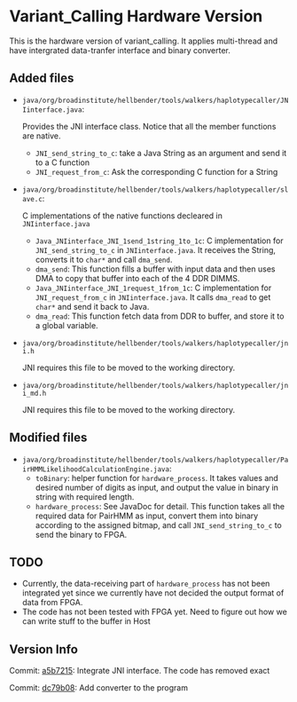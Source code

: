 # Variant_Calling Hardware Version

This is the hardware version of variant_calling. It applies multi-thread and have intergrated data-tranfer interface and binary converter.



## Added files

* `java/org/broadinstitute/hellbender/tools/walkers/haplotypecaller/JNIinterface.java`:

  Provides the JNI interface class. Notice that all the member functions are native.

  * `JNI_send_string_to_c`: take a Java String as an argument and send it to a C function
  * `JNI_request_from_c`: Ask the corresponding C function for a String

* `java/org/broadinstitute/hellbender/tools/walkers/haplotypecaller/slave.c`:

  C implementations of the native functions decleared in `JNIinterface.java`

  * `Java_JNIinterface_JNI_1send_1string_1to_1c`: C implementation for `JNI_send_string_to_c` in `JNIinterface.java`. It receives the String, converts it to `char*` and call `dma_send`.
  * `dma_send`:  This function fills a buffer with input data and then uses DMA to copy that buffer into each of the 4 DDR DIMMS.
  * `Java_JNIinterface_JNI_1request_1from_1c`: C implementation for `JNI_request_from_c` in `JNIinterface.java`. It calls `dma_read` to get `char*` and send it back to Java.
  * `dma_read`: This function fetch data from DDR to buffer, and store it to a global variable.

* `java/org/broadinstitute/hellbender/tools/walkers/haplotypecaller/jni.h`

  JNI requires this file to be moved to the working directory. 

* `java/org/broadinstitute/hellbender/tools/walkers/haplotypecaller/jni_md.h`

  JNI requires this file to be moved to the working directory. 

## Modified files

* `java/org/broadinstitute/hellbender/tools/walkers/haplotypecaller/PairHMMLikelihoodCalculationEngine.java`:
  * `toBinary`: helper function for `hardware_process`. It takes values and desired number of digits as input, and output the value in binary in string  with required length.
  * `hardware_process`: See JavaDoc for detail. This function takes all the required data for PairHMM as input, convert them into binary according to the assigned bitmap, and call `JNI_send_string_to_c` to send the binary to FPGA.

## TODO

* Currently, the data-receiving part of `hardware_process` has not been integrated yet since we currently have not decided the output format of data from FPGA.
* The code has not been tested with FPGA yet. Need to figure out how we can write stuff to the buffer in Host

## Version Info

Commit: [a5b7215](https://github.com/hxzhu9819/Variant_Calling/commit/a5b72156379eae9ec8967bd98092c8e1f225ad8b): Integrate JNI interface. The code has removed exact

Commit: [dc79b08](https://github.com/hxzhu9819/Variant_Calling/commit/dc79b085c64616616dbe874c1996a2cc296c2e01): Add converter to the program
